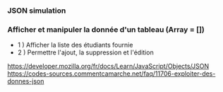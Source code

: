 ### JSON simulation

### Afficher et manipuler la donnée d'un tableau (Array = [])

- 1 ) Afficher la liste des étudiants fournie
- 2 ) Permettre l'ajout, la suppression et l'édition

https://developer.mozilla.org/fr/docs/Learn/JavaScript/Objects/JSON
https://codes-sources.commentcamarche.net/faq/11706-exploiter-des-donnes-json
